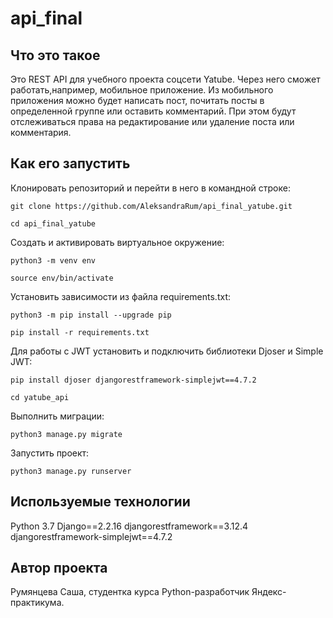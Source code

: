 # api_final

## Что это такое 

Это REST API для учебного проекта соцсети Yatube. Через него сможет работать,например, мобильное приложение. Из мобильного приложения можно будет написать пост, почитать посты в определенной группе или оставить комментарий. При этом будут отслеживаться права на редактирование или удаление поста или комментария. 

## Как его запустить

Клонировать репозиторий и перейти в него в командной строке:

```
git clone https://github.com/AleksandraRum/api_final_yatube.git
```

```
cd api_final_yatube 
```

Cоздать и активировать виртуальное окружение:

```
python3 -m venv env
```

```
source env/bin/activate
```

Установить зависимости из файла requirements.txt:

```
python3 -m pip install --upgrade pip
```

```
pip install -r requirements.txt
```

Для работы с JWT установить и подключить библиотеки Djoser и Simple JWT:

```
pip install djoser djangorestframework-simplejwt==4.7.2 
```
```
cd yatube_api
```

Выполнить миграции:

```
python3 manage.py migrate
```

Запустить проект:

```
python3 manage.py runserver
```

## Используемые технологии

Python 3.7
Django==2.2.16
djangorestframework==3.12.4
djangorestframework-simplejwt==4.7.2

## Автор проекта
Румянцева Саша, студентка курса Python-разработчик Яндекс-практикума.
